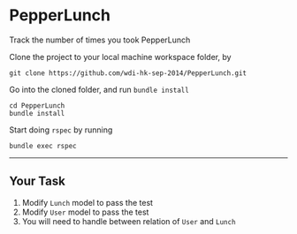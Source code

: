 PepperLunch
===========

Track the number of times you took PepperLunch

Clone the project to your local machine workspace folder, by

```
git clone https://github.com/wdi-hk-sep-2014/PepperLunch.git
```

Go into the cloned folder, and run `bundle install`

```
cd PepperLunch
bundle install
```

Start doing `rspec` by running

```
bundle exec rspec
```

---

## Your Task

1. Modify `Lunch` model to pass the test
2. Modify `User` model to pass the test
3. You will need to handle between relation of `User` and `Lunch`